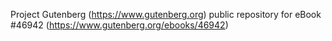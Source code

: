Project Gutenberg (https://www.gutenberg.org) public repository for eBook #46942 (https://www.gutenberg.org/ebooks/46942)

